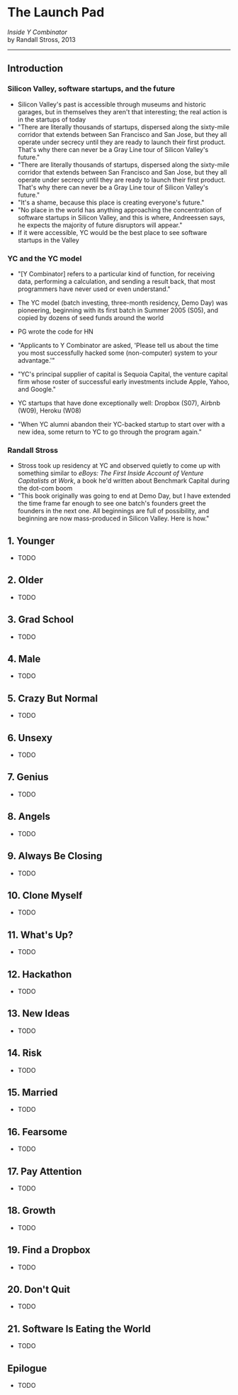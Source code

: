 # The Launch Pad
*Inside Y Combinator*<br>
by Randall Stross, 2013

---

## Introduction

### Silicon Valley, software startups, and the future

- Silicon Valley's past is accessible through museums and historic garages, but in themselves they aren't that interesting; the real action is in the startups of today
- "There are literally thousands of startups, dispersed along the sixty-mile corridor that extends between San Francisco and San Jose, but they all operate under secrecy until they are ready to launch their first product. That's why there can never be a Gray Line tour of Silicon Valley's future."
- "There are literally thousands of startups, dispersed along the sixty-mile corridor that extends between San Francisco and San Jose, but they all operate under secrecy until they are ready to launch their first product. That's why there can never be a Gray Line tour of Silicon Valley's future."
- "It's a shame, because this place is creating everyone's future."
- "No place in the world has anything approaching the concentration of software startups in Silicon Valley, and this is where, Andreessen says, he expects the majority of future disruptors will appear."
- If it were accessible, YC would be the best place to see software startups in the Valley

### YC and the YC model

- "[Y Combinator] refers to a particular kind of function, for receiving data, performing a calculation, and sending a result back, that most programmers have never used or even understand."
- The YC model (batch investing, three-month residency, Demo Day) was pioneering, beginning with its first batch in Summer 2005 (S05), and copied by dozens of seed funds around the world
- PG wrote the code for HN
- "Applicants to Y Combinator are asked, 'Please tell us about the time you most successfully hacked some (non-computer) system to your advantage.'"
- "YC's principal supplier of capital is Sequoia Capital, the venture capital firm whose roster of successful early investments include Apple, Yahoo, and Google."
- YC startups that have done exceptionally well: Dropbox (S07), Airbnb (W09), Heroku (W08)

- "When YC alumni abandon their YC-backed startup to start over with a new idea, some return to YC to go through the program again."

### Randall Stross

- Stross took up residency at YC and observed quietly to come up with something similar to *eBoys: The First Inside Account of Venture Capitalists at Work*, a book he'd written about Benchmark Capital during the dot-com boom
- "This book originally was going to end at Demo Day, but I have extended the time frame far enough to see one batch's founders greet the founders in the next one. All beginnings are full of possibility, and beginning are now mass-produced in Silicon Valley. Here is how."

## 1. Younger

- TODO

## 2. Older

- TODO

## 3. Grad School

- TODO

## 4. Male

- TODO

## 5. Crazy But Normal

- TODO

## 6. Unsexy

- TODO

## 7. Genius

- TODO

## 8. Angels

- TODO

## 9. Always Be Closing

- TODO

## 10. Clone Myself

- TODO

## 11. What's Up?

- TODO

## 12. Hackathon

- TODO

## 13. New Ideas

- TODO

## 14. Risk

- TODO

## 15. Married

- TODO

## 16. Fearsome

- TODO

## 17. Pay Attention

- TODO

## 18. Growth

- TODO

## 19. Find a Dropbox

- TODO

## 20. Don't Quit

- TODO

## 21. Software Is Eating the World

- TODO

## Epilogue

- TODO
